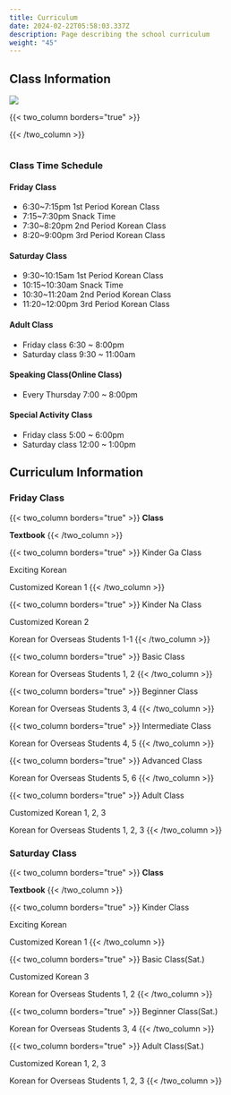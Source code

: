 ```yaml
---
title: Curriculum
date: 2024-02-22T05:58:03.337Z
description: Page describing the school curriculum
weight: "45"
---
```

## Class Information

![](/img/수업사진.png)


{{< two_column borders="true" >}}

<!-- split -->

{{< /two_column >}}

![]()

### Class Time Schedule

#### Friday Class

* 6:30~7:15pm	1st Period Korean Class 
* 7:15~7:30pm	Snack Time 
* 7:30~8:20pm	2nd Period Korean Class
* 8:20~9:00pm	3rd Period Korean Class 

#### Saturday Class

* 9:30~10:15am	1st Period Korean Class
* 10:15~10:30am	Snack Time 
* 10:30~11:20am	2nd Period Korean Class 
* 11:20~12:00pm    3rd Period Korean Class 

#### Adult Class

* Friday class 6:30 ~ 8:00pm
* Saturday class 9:30 ~ 11:00am

#### Speaking Class(Online Class)

* Every Thursday 7:00 ~ 8:00pm 

#### Special Activity Class

* Friday class 5:00 ~ 6:00pm
* Saturday class 12:00 ~ 1:00pm

## Curriculum Information

### Friday Class


{{< two_column borders="true" >}}
**Class**
<!-- split -->
**Textbook**
{{< /two_column >}}


{{< two_column borders="true" >}}
Kinder Ga Class
<!-- split -->
Exciting Korean

Customized Korean 1
{{< /two_column >}}


{{< two_column borders="true" >}}
Kinder Na Class
<!-- split -->
Customized Korean 2

Korean for Overseas Students 1-1
{{< /two_column >}}


{{< two_column borders="true" >}}
Basic Class
<!-- split -->
Korean for Overseas Students 1, 2
{{< /two_column >}}


{{< two_column borders="true" >}}
Beginner Class
<!-- split -->
Korean for Overseas Students 3, 4
{{< /two_column >}}


{{< two_column borders="true" >}}
Intermediate Class
<!-- split -->
Korean for Overseas Students 4, 5
{{< /two_column >}}


{{< two_column borders="true" >}}
Advanced Class
<!-- split -->
Korean for Overseas Students 5, 6
{{< /two_column >}}


{{< two_column borders="true" >}}
Adult Class
<!-- split -->
Customized Korean 1, 2, 3

Korean for Overseas Students 1, 2, 3
{{< /two_column >}}

### Saturday Class


{{< two_column borders="true" >}}
**Class**
<!-- split -->
**Textbook**
{{< /two_column >}}


{{< two_column borders="true" >}}
Kinder Class
<!-- split -->
Exciting Korean

Customized Korean 1
{{< /two_column >}}


{{< two_column borders="true" >}}
Basic Class(Sat.)
<!-- split -->
Customized Korean 3

Korean for Overseas Students 1, 2
{{< /two_column >}}


{{< two_column borders="true" >}}
Beginner Class(Sat.)
<!-- split -->
Korean for Overseas Students 3, 4
{{< /two_column >}}


{{< two_column borders="true" >}}
Adult Class(Sat.)
<!-- split -->
Customized Korean 1, 2, 3

Korean for Overseas Students 1, 2, 3
{{< /two_column >}}
